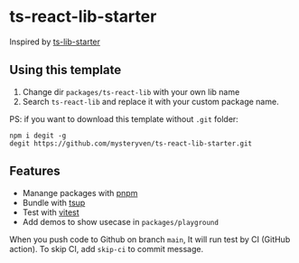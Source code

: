 # ts-react-lib-starter

Inspired by [ts-lib-starter](https://github.com/egoist/ts-lib-starter)

## Using this template

1. Change dir `packages/ts-react-lib` with your own lib name
2. Search `ts-react-lib` and replace it with your custom package name.

PS: if you want to download this template without `.git` folder:

```
npm i degit -g
degit https://github.com/mysteryven/ts-react-lib-starter.git
```

## Features

- Manange packages with [pnpm](https://pnpm.js.org/)
- Bundle with [tsup](https://github.com/egoist/tsup)
- Test with [vitest](https://vitest.dev)
- Add demos to show usecase in `packages/playground`

When you push code to Github on branch `main`, It will run test by CI (GitHub action). To skip CI, add `skip-ci` to commit message.





